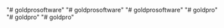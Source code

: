 "# goldprosoftware" 
"# goldprosoftware" 
"# goldprosoftware" 
"# goldpro" 
"# goldpro" 
"# goldpro" 
